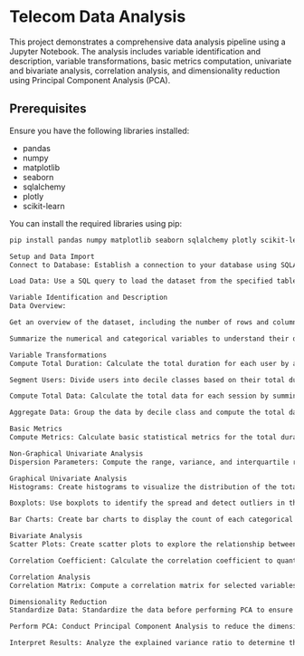 # Telecom Data Analysis 

This project demonstrates a comprehensive data analysis pipeline using a Jupyter Notebook. The analysis includes variable identification and description, variable transformations, basic metrics computation, univariate and bivariate analysis, correlation analysis, and dimensionality reduction using Principal Component Analysis (PCA).

## Prerequisites

Ensure you have the following libraries installed:

- pandas
- numpy
- matplotlib
- seaborn
- sqlalchemy
- plotly
- scikit-learn

You can install the required libraries using pip:

```bash
pip install pandas numpy matplotlib seaborn sqlalchemy plotly scikit-learn

Setup and Data Import
Connect to Database: Establish a connection to your database using SQLAlchemy. Ensure to configure the connection parameters (e.g., database type, user, password, host, database name).

Load Data: Use a SQL query to load the dataset from the specified table in the database.

Variable Identification and Description
Data Overview:

Get an overview of the dataset, including the number of rows and columns, and data types of each column.

Summarize the numerical and categorical variables to understand their distributions and key statistics.

Variable Transformations
Compute Total Duration: Calculate the total duration for each user by aggregating session durations.

Segment Users: Divide users into decile classes based on their total duration.

Compute Total Data: Calculate the total data for each session by summing the download and upload data.

Aggregate Data: Group the data by decile class and compute the total data per decile class.

Basic Metrics
Compute Metrics: Calculate basic statistical metrics for the total duration, including mean, median, and standard deviation. These metrics provide insights into the central tendency and variability of the data.

Non-Graphical Univariate Analysis
Dispersion Parameters: Compute the range, variance, and interquartile range (IQR) for the total duration to understand the spread and variability in the data.

Graphical Univariate Analysis
Histograms: Create histograms to visualize the distribution of the total duration.

Boxplots: Use boxplots to identify the spread and detect outliers in the total duration.

Bar Charts: Create bar charts to display the count of each categorical variable, such as handset manufacturers. Use Plotly for interactive and readable visualizations.

Bivariate Analysis
Scatter Plots: Create scatter plots to explore the relationship between the total data and various categorical variables.

Correlation Coefficient: Calculate the correlation coefficient to quantify the strength and direction of relationships between numerical variables.

Correlation Analysis
Correlation Matrix: Compute a correlation matrix for selected variables to understand their pairwise relationships. Visualize the matrix using a heatmap for better interpretation.

Dimensionality Reduction
Standardize Data: Standardize the data before performing PCA to ensure each variable contributes equally to the analysis.

Perform PCA: Conduct Principal Component Analysis to reduce the dimensionality of the dataset while retaining most of the variance.

Interpret Results: Analyze the explained variance ratio to determine the proportion of variance captured by each principal component. Visualize the principal components to understand the clustering and spread of data points.